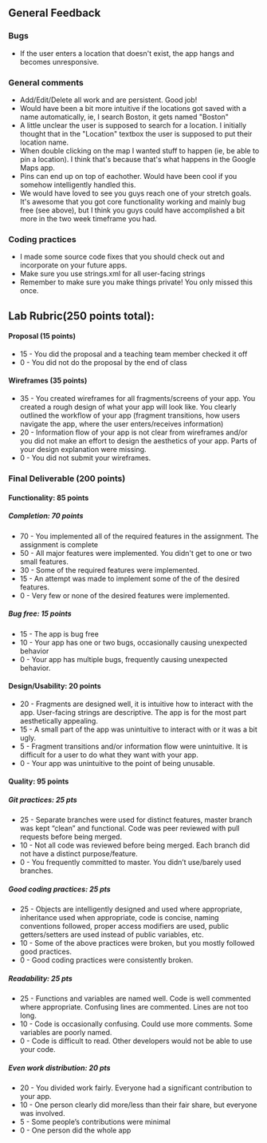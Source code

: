## General Feedback

### Bugs

- If the user enters a location that doesn't exist, the app hangs and becomes unresponsive.

### General comments

- Add/Edit/Delete all work and are persistent. Good job!
- Would have been a bit more intuitive if the locations got saved with a name automatically, ie, I search Boston, it gets named "Boston"
- A little unclear the user is supposed to search for a location. I initially thought that in the "Location" textbox the user is supposed to put their location name.
- When double clicking on the map I wanted stuff to happen (ie, be able to pin a location). I think that's because that's what happens in the Google Maps app.
- Pins can end up on top of eachother. Would have been cool if you somehow intelligently handled this.
- We would have loved to see you guys reach one of your stretch goals. It's awesome that you got core functionality working and mainly bug free (see above), but I think you guys could have accomplished a bit more in the two week timeframe you had.

### Coding practices

- I made some source code fixes that you should check out and incorporate on your future apps.
- Make sure you use strings.xml for all user-facing strings
- Remember to make sure you make things private! You only missed this once.


## Lab Rubric(250 points total):

#### Proposal (15 points)
* 15 - You did the proposal and a teaching team member checked it off
* 0 - You did not do the proposal by the end of class

#### Wireframes (35 points)
* 35 - You created wireframes for all fragments/screens of your app. You created a rough design of what your app will look like. You clearly outlined the workflow of your app (fragment transitions, how users navigate the app, where the user enters/receives information)
* 20 - Information flow of your app is not clear from wireframes and/or you did not make an effort to design the aesthetics of your app. Parts of your design explanation were missing.
* 0 - You did not submit your wireframes.

### Final Deliverable (200 points)
#### Functionality: 85 points
##### Completion: 70 points
* 70 - You implemented all of the required features in the assignment. The assignment is complete
* 50 - All major features were implemented. You didn't get to one or two small features.
* 30 - Some of the required features were implemented.
* 15 - An attempt was made to implement some of the of the desired features.
* 0 - Very few or none of the desired features were implemented.

##### Bug free: 15 points
* 15 - The app is bug free
* 10 - Your app has one or two bugs, occasionally causing unexpected behavior
* 0 - Your app has multiple bugs, frequently causing unexpected behavior.


#### Design/Usability: 20 points
* 20 - Fragments are designed well, it is intuitive how to interact with the app.  User-facing strings are descriptive. The app is for the most part aesthetically appealing.
* 15 - A small part of the app was unintuitive to interact with or it was a bit ugly.
* 5 - Fragment transitions and/or information flow were unintuitive. It is difficult for a user to do what they want with your app.
* 0 - Your app was unintuitive to the point of being unusable.

#### Quality: 95 points

##### Git practices: 25 pts

* 25 - Separate branches were used for distinct features, master branch was kept “clean” and functional. Code was peer reviewed with pull requests before being merged.
* 10 - Not all code was reviewed before being merged. Each branch did not have a distinct purpose/feature.
* 0 - You frequently committed to master. You didn’t use/barely used branches.

##### Good coding practices: 25 pts

* 25 - Objects are intelligently designed and used where appropriate, inheritance used when appropriate, code is concise, naming conventions followed, proper access modifiers are used, public getters/setters are used instead of public variables, etc.
* 10 - Some of the above practices were broken, but you mostly followed good practices.
* 0 - Good coding practices were consistently broken.

##### Readability: 25 pts
* 25 - Functions and variables are named well. Code is well commented where appropriate. Confusing lines are commented. Lines are not too long.
* 10 - Code is occasionally confusing. Could use more comments. Some variables are poorly named.
* 0 - Code is difficult to read. Other developers would not be able to use your code.

##### Even work distribution: 20 pts
* 20 - You divided work fairly. Everyone had a significant contribution to your app.
* 10 - One person clearly did more/less than their fair share, but everyone was involved.
* 5 - Some people’s contributions were minimal
* 0 - One person did the whole app